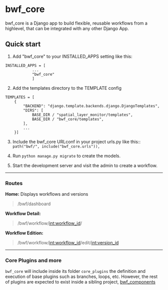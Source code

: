 # bwf_core
bwf_core is a Django app to build flexible, reusable workflows from a highlevel, that can be integrated with any other Django App.

## Quick start

1. Add "bwf_core" to your INSTALLED_APPS setting like this: 
```
INSTALLED_APPS = [
			...
			"bwf_core"
			]
```
2. Add the templates directory  to the TEMPLATE config
```
TEMPLATES = [
    {
        "BACKEND": "django.template.backends.django.DjangoTemplates",
        "DIRS": [
            BASE_DIR / "spatial_layer_monitor/templates",
            BASE_DIR / "bwf_core/templates",
        ],
        ...
    }]
```

  
3. Include the bwf_core URLconf in your project urls.py like this::
``path("bwf/", include("bwf_core.urls")),``

4. Run ``python manage.py migrate`` to create the models.
5. Start the development server and visit the admin to create a workflow.
---
### Routes
**Home:** Displays workflows and versions
> /bwf/dashboard

**Workflow Detail:** 
>/bwf/workflow/<int:workflow_id>/

**Workflow Edition:**
>/bwf/workflow/<int:workflow_id>/edit/<int:version_id>
---
### Core Plugins and more
``bwf_core``  will include inside its folder ``core_plugins`` the definition and execution of base plugins such as branches, loops, etc. However, the rest of plugins are expected to exist inside a sibling project, [bwf_components](https://github.com/dbca-wa/bwf_components)